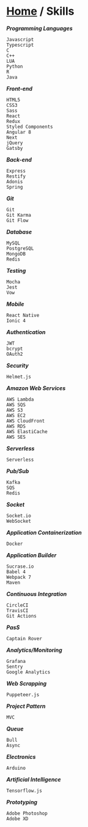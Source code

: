 # [Home](README.md) / Skills

***Programming Languages***
```
Javascript
Typescript
C
C++
LUA
Python
R
Java
```

***Front-end***
```
HTML5
CSS3
Sass
React
Redux
Styled Components
Angular 8
Next
jQuery
Gatsby
```

***Back-end***
```
Express
Restify
Adonis
Spring
```

***Git***
```
Git
Git Karma
Git Flow
```

***Database***
```
MySQL
PostgreSQL
MongoDB
Redis
```

***Testing***
```
Mocha
Jest
Vow
```

***Mobile***
```
React Native
Ionic 4
```

***Authentication***
```
JWT
bcrypt
OAuth2
```

***Security***
```
Helmet.js
```

***Amazon Web Services***
```
AWS Lambda
AWS SQS
AWS S3
AWS EC2
AWS CloudFront
AWS RDS
AWS ElastiCache
AWS SES
```

***Serverless***
```
Serverless
```

***Pub/Sub***
```
Kafka
SQS
Redis
```

***Socket***
```
Socket.io
WebSocket
```

***Application Containerization***
```
Docker
```

***Application Builder***
```
Sucrase.io
Babel 4
Webpack 7
Maven
```

***Continuous Integration***
```
CircleCI
TravisCI
Git Actions
```

***PasS***
```
Captain Rover
```

***Analytics/Monitoring***
```
Grafana
Sentry
Google Analytics
```

***Web Scrapping***
```
Puppeteer.js
```

***Project Pattern***
```
MVC
```

***Queue***
```
Bull
Async
```

***Electronics***
```
Arduino
```

***Artificial Intelligence***
```
Tensorflow.js
```

***Prototyping***
```
Adobe Photoshop
Adobe XD
```
